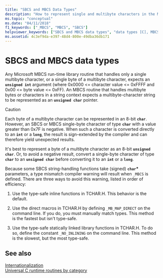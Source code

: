 ```yaml
---
title: "SBCS and MBCS Data Types"
description: "How to represent single and multibyte characters in the Microsoft C runtime."
ms.topic: "conceptual"
ms.date: "04/11/2018"
f1_keywords: ["_MBCS", "MBCS", "SBCS"]
helpviewer_keywords: ["SBCS and MBCS data types", "data types [C], MBCS and SBCS"]
ms.assetid: 4c3ef9da-e397-48d4-800e-49dba36db171
---
```

# SBCS and MBCS data types

Any Microsoft MBCS run-time library routine that handles only a single multibyte character, or a single byte of a multibyte character, expects an **`unsigned int`** argument (where 0x0000 <= character value <= 0xFFFF and 0x00 <= byte value <= 0xFF). An MBCS routine that handles multibyte bytes or characters in a string context expects a multibyte-character string to be represented as an **`unsigned char`** pointer.

> [!CAUTION]
> Each byte of a multibyte character can be represented in an 8-bit **`char`**. However, an SBCS or MBCS single-byte character of type **`char`** with a value greater than 0x7F is negative. When such a character is converted directly to an **`int`** or a **`long`**, the result is sign-extended by the compiler and can therefore yield unexpected results.

It's best to represent a byte of a multibyte character as an 8-bit **`unsigned char`**. Or, to avoid a negative result, convert a single-byte character of type **`char`** to an **`unsigned char`** before converting it to an **`int`** or a **`long`**.

Because some SBCS string-handling functions take (signed) **`char`**<strong>\*</strong> parameters, a type mismatch compiler warning will result when `_MBCS` is defined. There are three ways to avoid this warning, listed in order of efficiency:

1. Use the type-safe inline functions in TCHAR.H. This behavior is the default.

1. Use the direct macros in TCHAR.H by defining `_MB_MAP_DIRECT` on the command line. If you do, you must manually match types. This method is the fastest but isn't type-safe.

1. Use the type-safe statically linked library functions in TCHAR.H. To do so, define the constant `_NO_INLINING` on the command line. This method is the slowest, but the most type-safe.

## See also

[Internationalization](./internationalization.md)\
[Universal C runtime routines by category](./run-time-routines-by-category.md)
